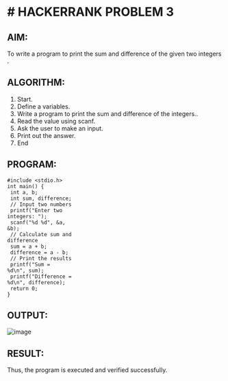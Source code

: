 # # HACKERRANK PROBLEM 3
## AIM:
   To write a program to print the sum and difference of the given two integers .
## ALGORITHM:
 1. Start.
 2. Define a variables.
 3. Write a program to print the sum and difference of the integers..
 4. Read the value using scanf.
 5. Ask the user to make an input.
 6. Print out the answer.
 7. End
## PROGRAM:
```
#include <stdio.h>
int main() {
 int a, b;
 int sum, difference;
 // Input two numbers
 printf("Enter two
integers: ");
 scanf("%d %d", &a,
&b);
 // Calculate sum and
difference
 sum = a + b;
 difference = a - b;
 // Print the results
 printf("Sum =
%d\n", sum);
 printf("Difference =
%d\n", difference);
 return 0;
}
```
## OUTPUT:

![image](https://github.com/user-attachments/assets/6473686b-c5f7-4585-981a-6ba1382ea31f)


## RESULT:
Thus, the program is executed and verified successfully.
 

